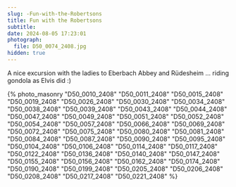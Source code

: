 ```yaml
---
slug: -Fun-with-the-Robertsons
title: Fun with the Robertsons
subtitle: 
date: 2024-08-05 17:23:01
photograph:
  file: D50_0074_2408.jpg
hidden: true
---
```


A nice excursion with the ladies to Eberbach Abbey and Rüdesheim ... riding gondola as Elvis did :)

{% photo_masonry
  "D50_0010_2408"
  "D50_0011_2408"
  "D50_0015_2408"
  "D50_0019_2408"
  "D50_0026_2408"
  "D50_0030_2408"
  "D50_0034_2408"
  "D50_0038_2408"
  "D50_0039_2408"
  "D50_0043_2408"
  "D50_0044_2408"
  "D50_0047_2408"
  "D50_0049_2408"
  "D50_0051_2408"
  "D50_0052_2408"
  "D50_0054_2408"
  "D50_0057_2408"
  "D50_0066_2408"
  "D50_0069_2408"
  "D50_0072_2408"
  "D50_0075_2408"
  "D50_0080_2408"
  "D50_0081_2408"
  "D50_0084_2408"
  "D50_0087_2408"
  "D50_0090_2408"
  "D50_0095_2408"
  "D50_0104_2408"
  "D50_0106_2408"
  "D50_0114_2408"
  "D50_0117_2408"
  "D50_0122_2408"
  "D50_0136_2408"
  "D50_0140_2408"
  "D50_0147_2408"
  "D50_0155_2408"
  "D50_0156_2408"
  "D50_0162_2408"
  "D50_0174_2408"
  "D50_0190_2408"
  "D50_0199_2408"
  "D50_0205_2408"
  "D50_0206_2408"
  "D50_0208_2408"
  "D50_0217_2408"
  "D50_0221_2408"
%}
